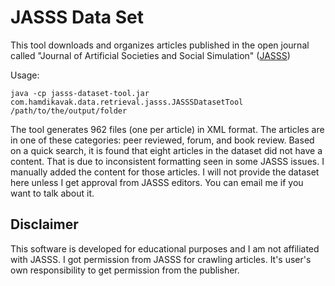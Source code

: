 # JASSS Data Set
This tool downloads and organizes articles published in the open journal called "Journal of Artificial Societies and Social Simulation" ([JASSS](jasss.soc.surrey.ac.uk))

Usage:

```
java -cp jasss-dataset-tool.jar com.hamdikavak.data.retrieval.jasss.JASSSDatasetTool /path/to/the/output/folder
```

The tool generates 962 files (one per article) in XML format. The articles are in one of these categories: peer reviewed, forum, and book review. Based on a quick search, it is found that eight articles in the dataset did not have a content. That is due to inconsistent formatting seen in some JASSS issues. I manually added the content for those articles. I will not  provide the dataset here unless I get approval from JASSS editors. You can email me if you want to talk about it.

## Disclaimer
This software is developed for educational purposes and I am not affiliated with JASSS. I got permission from JASSS for crawling articles. It's user's own responsibility to get permission from the publisher.
